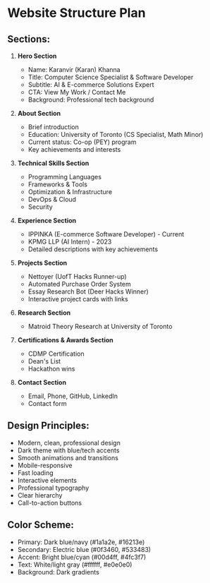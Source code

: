 # Website Structure Plan

## Sections:
1. **Hero Section**
   - Name: Karanvir (Karan) Khanna
   - Title: Computer Science Specialist & Software Developer
   - Subtitle: AI & E-commerce Solutions Expert
   - CTA: View My Work / Contact Me
   - Background: Professional tech background

2. **About Section**
   - Brief introduction
   - Education: University of Toronto (CS Specialist, Math Minor)
   - Current status: Co-op (PEY) program
   - Key achievements and interests

3. **Technical Skills Section**
   - Programming Languages
   - Frameworks & Tools
   - Optimization & Infrastructure
   - DevOps & Cloud
   - Security

4. **Experience Section**
   - IPPINKA (E-commerce Software Developer) - Current
   - KPMG LLP (AI Intern) - 2023
   - Detailed descriptions with key achievements

5. **Projects Section**
   - Nettoyer (UofT Hacks Runner-up)
   - Automated Purchase Order System
   - Essay Research Bot (Deer Hacks Winner)
   - Interactive project cards with links

6. **Research Section**
   - Matroid Theory Research at University of Toronto

7. **Certifications & Awards Section**
   - CDMP Certification
   - Dean's List
   - Hackathon wins

8. **Contact Section**
   - Email, Phone, GitHub, LinkedIn
   - Contact form

## Design Principles:
- Modern, clean, professional design
- Dark theme with blue/tech accents
- Smooth animations and transitions
- Mobile-responsive
- Fast loading
- Interactive elements
- Professional typography
- Clear hierarchy
- Call-to-action buttons

## Color Scheme:
- Primary: Dark blue/navy (#1a1a2e, #16213e)
- Secondary: Electric blue (#0f3460, #533483)
- Accent: Bright blue/cyan (#00d4ff, #4fc3f7)
- Text: White/light gray (#ffffff, #e0e0e0)
- Background: Dark gradients

